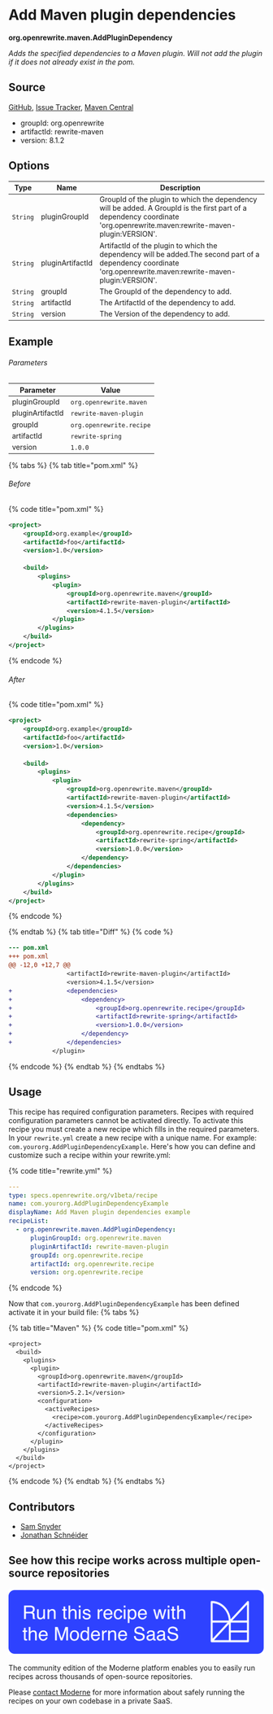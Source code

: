 # Add Maven plugin dependencies

**org.openrewrite.maven.AddPluginDependency**

_Adds the specified dependencies to a Maven plugin. Will not add the plugin if it does not already exist in the pom._

## Source

[GitHub](https://github.com/openrewrite/rewrite/blob/main/rewrite-maven/src/main/java/org/openrewrite/maven/AddPluginDependency.java), [Issue Tracker](https://github.com/openrewrite/rewrite/issues), [Maven Central](https://central.sonatype.com/artifact/org.openrewrite/rewrite-maven/8.1.2/jar)

* groupId: org.openrewrite
* artifactId: rewrite-maven
* version: 8.1.2

## Options

| Type | Name | Description |
| -- | -- | -- |
| `String` | pluginGroupId | GroupId of the plugin to which the dependency will be added. A GroupId is the first part of a dependency coordinate 'org.openrewrite.maven:rewrite-maven-plugin:VERSION'. |
| `String` | pluginArtifactId | ArtifactId of the plugin to which the dependency will be added.The second part of a dependency coordinate 'org.openrewrite.maven:rewrite-maven-plugin:VERSION'. |
| `String` | groupId | The GroupId of the dependency to add. |
| `String` | artifactId | The ArtifactId of the dependency to add. |
| `String` | version | The Version of the dependency to add. |

## Example

###### Parameters
| Parameter | Value |
| -- | -- |
|pluginGroupId|`org.openrewrite.maven`|
|pluginArtifactId|`rewrite-maven-plugin`|
|groupId|`org.openrewrite.recipe`|
|artifactId|`rewrite-spring`|
|version|`1.0.0`|


{% tabs %}
{% tab title="pom.xml" %}

###### Before
{% code title="pom.xml" %}
```xml
<project>
    <groupId>org.example</groupId>
    <artifactId>foo</artifactId>
    <version>1.0</version>

    <build>
        <plugins>
            <plugin>
                <groupId>org.openrewrite.maven</groupId>
                <artifactId>rewrite-maven-plugin</artifactId>
                <version>4.1.5</version>
            </plugin>
        </plugins>
    </build>
</project>
```
{% endcode %}

###### After
{% code title="pom.xml" %}
```xml
<project>
    <groupId>org.example</groupId>
    <artifactId>foo</artifactId>
    <version>1.0</version>

    <build>
        <plugins>
            <plugin>
                <groupId>org.openrewrite.maven</groupId>
                <artifactId>rewrite-maven-plugin</artifactId>
                <version>4.1.5</version>
                <dependencies>
                    <dependency>
                        <groupId>org.openrewrite.recipe</groupId>
                        <artifactId>rewrite-spring</artifactId>
                        <version>1.0.0</version>
                    </dependency>
                </dependencies>
            </plugin>
        </plugins>
    </build>
</project>
```
{% endcode %}

{% endtab %}
{% tab title="Diff" %}
{% code %}
```diff
--- pom.xml
+++ pom.xml
@@ -12,0 +12,7 @@
                <artifactId>rewrite-maven-plugin</artifactId>
                <version>4.1.5</version>
+               <dependencies>
+                   <dependency>
+                       <groupId>org.openrewrite.recipe</groupId>
+                       <artifactId>rewrite-spring</artifactId>
+                       <version>1.0.0</version>
+                   </dependency>
+               </dependencies>
            </plugin>
```
{% endcode %}
{% endtab %}
{% endtabs %}


## Usage

This recipe has required configuration parameters. Recipes with required configuration parameters cannot be activated directly. To activate this recipe you must create a new recipe which fills in the required parameters. In your `rewrite.yml` create a new recipe with a unique name. For example: `com.yourorg.AddPluginDependencyExample`.
Here's how you can define and customize such a recipe within your rewrite.yml:

{% code title="rewrite.yml" %}
```yaml
---
type: specs.openrewrite.org/v1beta/recipe
name: com.yourorg.AddPluginDependencyExample
displayName: Add Maven plugin dependencies example
recipeList:
  - org.openrewrite.maven.AddPluginDependency:
      pluginGroupId: org.openrewrite.maven
      pluginArtifactId: rewrite-maven-plugin
      groupId: org.openrewrite.recipe
      artifactId: org.openrewrite.recipe
      version: org.openrewrite.recipe
```
{% endcode %}

Now that `com.yourorg.AddPluginDependencyExample` has been defined activate it in your build file:
{% tabs %}

{% tab title="Maven" %}
{% code title="pom.xml" %}
```markup
<project>
  <build>
    <plugins>
      <plugin>
        <groupId>org.openrewrite.maven</groupId>
        <artifactId>rewrite-maven-plugin</artifactId>
        <version>5.2.1</version>
        <configuration>
          <activeRecipes>
            <recipe>com.yourorg.AddPluginDependencyExample</recipe>
          </activeRecipes>
        </configuration>
      </plugin>
    </plugins>
  </build>
</project>
```
{% endcode %}
{% endtab %}
{% endtabs %}

## Contributors
* [Sam Snyder](sam@moderne.io)
* [Jonathan Schnéider](jkschneider@gmail.com)


## See how this recipe works across multiple open-source repositories

[![Moderne Link Image](/.gitbook/assets/ModerneRecipeButton.png)](https://public.moderne.io/recipes/org.openrewrite.maven.AddPluginDependency)

The community edition of the Moderne platform enables you to easily run recipes across thousands of open-source repositories.

Please [contact Moderne](https://moderne.io/product) for more information about safely running the recipes on your own codebase in a private SaaS.
